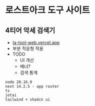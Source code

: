 # 로스트아크 도구 사이트

## 4티어 악세 검색기
- [la-tool-web.vercel.app](https://la-tool-web.vercel.app/)
- 부분 적응형 적용
- TODO
  - UI 개선
  - 배너?
  - 검색 통계

```
node 20.16.0
next 14.2.5 - app router
ts
jotai
tailwind + shadcn ui
```
